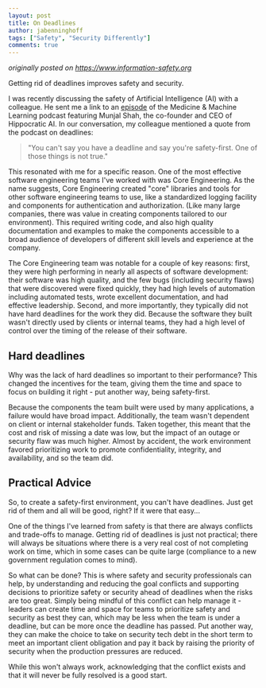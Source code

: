 ```yaml
---
layout: post
title: On Deadlines
author: jabenninghoff
tags: ["Safety", "Security Differently"]
comments: true
---
```

*originally posted on <https://www.information-safety.org>*

Getting rid of deadlines improves safety and security.

I was recently discussing the safety of Artificial Intelligence (AI) with a colleague. He sent me a link to an [episode](https://open.spotify.com/episode/2x9q2R3Q7jIQi3WhaaAWVa) of the Medicine & Machine Learning podcast featuring Munjal Shah, the co-founder and CEO of Hippocratic AI. In our conversation, my colleague mentioned a quote from the podcast on deadlines:

> "You can't say you have a deadline and say you're safety-first. One of those things is not true."

This resonated with me for a specific reason. One of the most effective software engineering teams I've worked with was Core Engineering. As the name suggests, Core Engineering created "core" libraries and tools for other software engineering teams to use, like a standardized logging facility and components for authentication and authorization. (Like many large companies, there was value in creating components tailored to our environment). This required writing code, and also high quality documentation and examples to make the components accessible to a broad audience of developers of different skill levels and experience at the company.

The Core Engineering team was notable for a couple of key reasons: first, they were high performing in nearly all aspects of software development: their software was high quality, and the few bugs (including security flaws) that were discovered were fixed quickly, they had high levels of automation including automated tests, wrote excellent documentation, and had effective leadership. Second, and more importantly, they typically did not have hard deadlines for the work they did. Because the software they built wasn't directly used by clients or internal teams, they had a high level of control over the timing of the release of their software.

## Hard deadlines

Why was the lack of hard deadlines so important to their performance? This changed the incentives for the team, giving them the time and space to focus on building it right - put another way, being safety-first.

Because the components the team built were used by many applications, a failure would have broad impact. Additionally, the team wasn't dependent on client or internal stakeholder funds. Taken together, this meant that the cost and risk of missing a date was low, but the impact of an outage or security flaw was much higher. Almost by accident, the work environment favored prioritizing work to promote confidentiality, integrity, and availability, and so the team did.

## Practical Advice

So, to create a safety-first environment, you can't have deadlines. Just get rid of them and all will be good, right? If it were that easy...

One of the things I've learned from safety is that there are always conflicts and trade-offs to manage. Getting rid of deadlines is just not practical; there will always be situations where there is a very real cost of not completing work on time, which in some cases can be quite large (compliance to a new government regulation comes to mind).

So what can be done? This is where safety and security professionals can help, by understanding and reducing the goal conflicts and supporting decisions to prioritize safety or security ahead of deadlines when the risks are too great. Simply being mindful of this conflict can help manage it - leaders can create time and space for teams to prioritize safety and security as best they can, which may be less when the team is under a deadline, but can be more once the deadline has passed. Put another way, they can make the choice to take on security tech debt in the short term to meet an important client obligation and pay it back by raising the priority of security when the production pressures are reduced.

While this won't always work, acknowledging that the conflict exists and that it will never be fully resolved is a good start.
